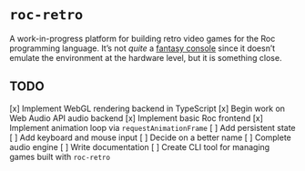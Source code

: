 # `roc-retro`

A work-in-progress platform for building retro video games for the Roc programming language. It’s not *quite* a [fantasy console](https://en.m.wikipedia.org/wiki/Fantasy_video_game_console) since it doesn’t emulate the environment at the hardware level, but it is something close.

## TODO
[x] Implement WebGL rendering backend in TypeScript
[x] Begin work on Web Audio API audio backend
[x] Implement basic Roc frontend
[x] Implement animation loop via `requestAnimationFrame`
[ ] Add persistent state
[ ] Add keyboard and mouse input
[ ] Decide on a better name
[ ] Complete audio engine
[ ] Write documentation
[ ] Create CLI tool for managing games built with `roc-retro`